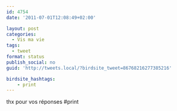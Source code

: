 ```yaml
---
id: 4754
date: '2011-07-01T12:08:49+02:00'

layout: post
categories:
  - Vis ma vie
tags:
  - tweet
format: status
publish_social: no
guid: 'http://tweets.local/?birdsite_tweet=86768216277385216'

birdsite_hashtags:
    - print
---
```


thx pour vos réponses #print